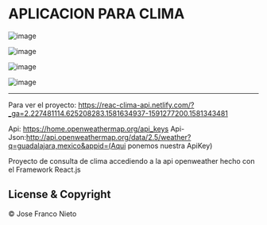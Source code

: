 # APLICACION PARA CLIMA
                                          

![image](https://user-images.githubusercontent.com/55087820/74487006-afe51480-4ebe-11ea-8230-1a39c7b56bdd.png)

![image](https://user-images.githubusercontent.com/55087820/74486931-85935700-4ebe-11ea-8ea5-53e18993dbb6.png)

![image](https://user-images.githubusercontent.com/55087820/74487035-c8edc580-4ebe-11ea-9e95-0f710a03a919.png)

![image](https://user-images.githubusercontent.com/55087820/74487060-dc992c00-4ebe-11ea-976b-ee8527c03b94.png)

---

Para ver el proyecto: https://reac-clima-api.netlify.com/?_ga=2.227481114.625208283.1581634937-1591277200.1581343481

Api: https://home.openweathermap.org/api_keys
Api-Json:http://api.openweathermap.org/data/2.5/weather?q=guadalajara,mexico&appid=(Aqui ponemos nuestra ApiKey)

Proyecto de consulta de clima accediendo a la api openweather hecho con el Framework React.js

## License & Copyright
© Jose Franco Nieto
